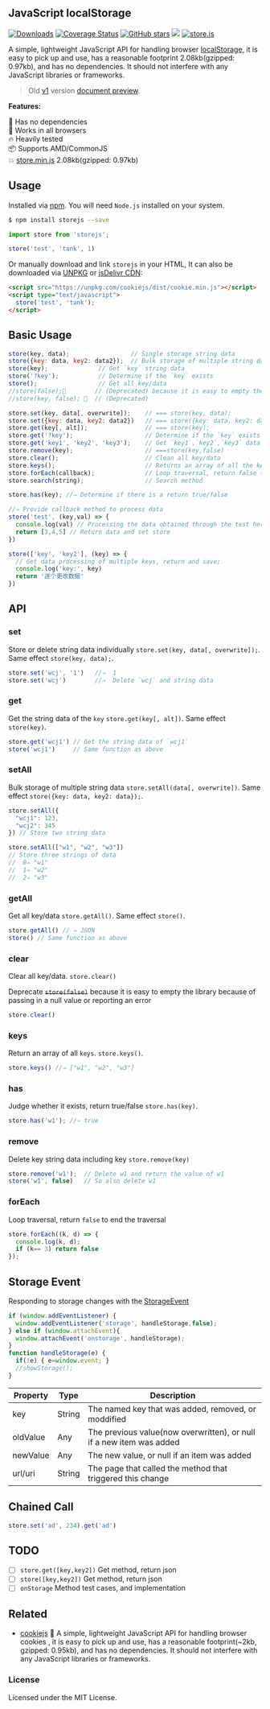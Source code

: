 JavaScript localStorage
---

[![Downloads](https://img.shields.io/npm/dm/storejs.svg?style=flat)](https://www.npmjs.com/package/storejs)
[![Coverage Status](https://jaywcjlove.github.io/store.js/badges.svg)](https://jaywcjlove.github.io/store.js/lcov-report/) [![GitHub stars](https://img.shields.io/github/stars/jaywcjlove/store.js.svg)](https://github.com/jaywcjlove/store.js/stargazers) [![](https://img.shields.io/github/release/jaywcjlove/store.js.svg)](https://github.com/jaywcjlove/store.js/releases) [![store.js](https://jaywcjlove.github.io/sb/lang/chinese.svg)](./README-zh.md)

A simple, lightweight JavaScript API for handling browser [localStorage](https://developer.mozilla.org/en-US/docs/Web/API/Window/localStorage), it is easy to pick up and use, has a reasonable footprint 2.08kb(gzipped: 0.97kb), and has no dependencies. It should not interfere with any JavaScript libraries or frameworks.

> Old [v1](https://raw.githack.com/jaywcjlove/store.js/doc-v1.1/index.html) version [document preview](https://raw.githack.com/jaywcjlove/store.js/doc-v1.1/index.html).

**Features:**

🚀 Has no dependencies  
🌱 Works in all browsers  
🔥 Heavily tested  
📦 Supports AMD/CommonJS  
💥 [store.min.js](dist/store.min.js) 2.08kb(gzipped: 0.97kb)  

## Usage

Installed via [npm](https://www.npmjs.com/package/storejs). You will need `Node.js` installed on your system.

```bash
$ npm install storejs --save
```

```js
import store from 'storejs';

store('test', 'tank', 1)
```

Or manually download and link `storejs` in your HTML, It can also be downloaded via [UNPKG](https://unpkg.com/storejs/dist/) or [jsDelivr CDN](https://www.jsdelivr.com/package/npm/storejs):

```html
<script src="https://unpkg.com/cookiejs/dist/cookie.min.js"></script>
<script type="text/javascript">
  store('test', 'tank');
</script>
```

## Basic Usage

```js
store(key, data);                 // Single storage string data
store({key: data, key2: data2});  // Bulk storage of multiple string data
store(key);              // Get `key` string data
store('?key');           // Determine if the `key` exists
store();                 // Get all key/data
//store(false);🔫        // (Deprecated) because it is easy to empty the storage because of a null value or an error
//store(key, false); 🔫  // (Deprecated)

store.set(key, data[, overwrite]);    // === store(key, data);
store.set({key: data, key2: data2})   // === store({key: data, key2: data});
store.get(key[, alt]);                // === store(key);
store.get('?key');                    // Determine if the `key` exists
store.get('key1', 'key2', 'key3');    // Get `key1`,`key2`,`key3` data
store.remove(key);                    // ===store(key,false)
store.clear();                        // Clean all key/data
store.keys();                         // Returns an array of all the keys
store.forEach(callback);              // Loop traversal, return false to end traversal
store.search(string);                 // Search method

store.has(key); //⇒ Determine if there is a return true/false

//⇒ Provide callback method to process data
store('test', (key,val) => {
  console.log(val) // Processing the data obtained through the test here
  return [3,4,5] // Return data and set store
})

store(['key', 'key2'], (key) => {
  // Get data processing of multiple keys, return and save;
  console.log('key:', key)
  return '逐个更改数据'
})
```

## API

### set

Store or delete string data individually `store.set(key, data[, overwrite]);`. Same effect `store(key, data);`.

```js
store.set('wcj', '1')   //⇒  1
store.set('wcj')        //⇒  Delete `wcj` and string data
```

### get
Get the string data of the `key` `store.get(key[, alt])`. Same effect `store(key)`.

```js
store.get('wcj1') // Get the string data of `wcj1`
store('wcj1')     // Same function as above
```

### setAll

Bulk storage of multiple string data `store.setAll(data[, overwrite])`. Same effect `store({key: data, key2: data});`.

```js
store.setAll({
  "wcj1": 123,
  "wcj2": 345
}) // Store two string data

store.setAll(["w1", "w2", "w3"]) 
// Store three strings of data
//  0⇒ "w1"
//  1⇒ "w2"
//  2⇒ "w3"
```

### getAll

Get all key/data `store.getAll()`. Same effect `store()`.

```js
store.getAll() // ⇒ JSON
store() // Same function as above
```

### clear
Clear all key/data. `store.clear()`

Deprecate ~~`store(false)`~~ because it is easy to empty the library because of passing in a null value or reporting an error

```js
store.clear()
```

### keys

Return an array of all `keys`. `store.keys()`.

```js
store.keys() //⇒ ["w1", "w2", "w3"]
```

### has

Judge whether it exists, return true/false `store.has(key)`.

```js
store.has('w1'); //⇒ true
```

### remove

Delete key string data including key `store.remove(key)`

```js
store.remove('w1');  // Delete w1 and return the value of w1
store('w1', false)   // So also delete w1
```

### forEach

Loop traversal, return `false` to end the traversal

```js
store.forEach((k, d) => {
  console.log(k, d);
  if (k== 3) return false
});
```

## Storage Event

Responding to storage changes with the [StorageEvent](https://developer.mozilla.org/en-US/docs/Web/API/Web_Storage_API/Using_the_Web_Storage_API#Responding_to_storage_changes_with_the_StorageEvent)

```js
if (window.addEventListener) {
  window.addEventListener('storage', handleStorage,false);
} else if (window.attachEvent){
  window.attachEvent('onstorage', handleStorage);
}
function handleStorage(e) {
  if(!e) { e=window.event; }
  //showStorage();
}
```

| Property | Type | Description |
| ----- | ----- | ----- |
| key | String | The named key that was added, removed, or moddified |
| oldValue | Any | The previous value(now overwritten), or null if a new item was added |
| newValue | Any | The new value, or null if an item was added |
| url/uri | String | The page that called the method that triggered this change |

## Chained Call

```js
store.set('ad', 234).get('ad')
```

## TODO

- [ ] `store.get([key,key2])` Get method, return json
- [ ] `store([key,key2])` Get method, return json
- [ ] `onStorage` Method test cases, and implementation

## Related

- [cookiejs](https://github.com/jaywcjlove/cookie.js) 🍪 A simple, lightweight JavaScript API for handling browser cookies , it is easy to pick up and use, has a reasonable footprint(~2kb, gzipped: 0.95kb), and has no dependencies. It should not interfere with any JavaScript libraries or frameworks.

### License

Licensed under the MIT License.

